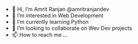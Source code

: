 - 👋 Hi, I’m Amrit Ranjan @amritranjandev
- 👀 I’m interested in Web Development
- 🌱 I’m currently learning Python
- 💞️ I’m looking to collaborate on Wev Dev projects
- 📫 How to reach me ...

<!---
amritranjandev/amritranjandev is a ✨ special ✨ repository because its `README.md` (this file) appears on your GitHub profile.
You can click the Preview link to take a look at your changes.
--->
